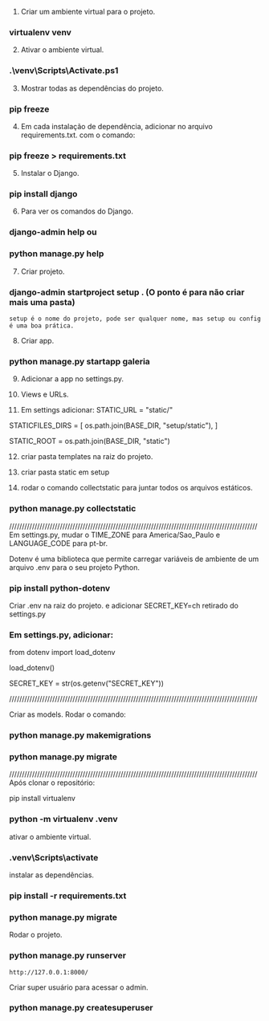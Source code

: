 1. Criar um ambiente virtual para o projeto.
### virtualenv venv

2. Ativar o ambiente virtual.
### .\venv\Scripts\Activate.ps1


3. Mostrar todas as dependências do projeto.
### pip freeze

4. Em cada instalação de dependência, adicionar no arquivo requirements.txt. com o comando:
### pip freeze > requirements.txt

5. Instalar o Django.
### pip install django

6. Para ver os comandos do Django.
### django-admin help ou
### python manage.py help

7. Criar projeto.
### django-admin startproject setup . (O ponto é para não criar mais uma pasta)
    setup é o nome do projeto, pode ser qualquer nome, mas setup ou config é uma boa prática.

8. Criar app.
### python manage.py startapp galeria

9. Adicionar a app no settings.py.

10. Views e URLs.

11. Em settings adicionar:
STATIC_URL = "static/"

STATICFILES_DIRS = [
    os.path.join(BASE_DIR, "setup/static"),
]

STATIC_ROOT = os.path.join(BASE_DIR, "static")

12. criar pasta templates na raiz do projeto.

13. criar pasta static em setup

14. rodar o comando collectstatic para juntar todos os arquivos estáticos.
### python manage.py collectstatic

//////////////////////////////////////////////////////////////////////////////////////////////////
Em settings.py, mudar o TIME_ZONE para America/Sao_Paulo e LANGUAGE_CODE para pt-br.

Dotenv é uma biblioteca que permite carregar variáveis de ambiente de um arquivo .env para o seu projeto Python.
### pip install python-dotenv

Criar .env na raiz do projeto.
e adicionar SECRET_KEY=ch retirado do settings.py

### Em settings.py, adicionar:

from dotenv import load_dotenv

load_dotenv()

SECRET_KEY = str(os.getenv("SECRET_KEY"))

//////////////////////////////////////////////////////////////////////////////////////////////////

Criar as models.
Rodar o comando:
### python manage.py makemigrations
### python manage.py migrate

//////////////////////////////////////////////////////////////////////////////////////////////////
Após clonar o repositório:

pip install virtualenv
### python -m virtualenv .venv
ativar o ambiente virtual.
### .venv\Scripts\activate
instalar as dependências.
### pip install -r requirements.txt
### python manage.py migrate

Rodar o projeto.
### python manage.py runserver
    http://127.0.0.1:8000/

Criar super usuário para acessar o admin.
### python manage.py createsuperuser